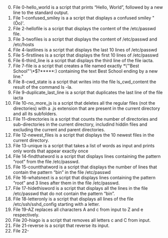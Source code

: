 0. File 0-hello_world is a script that prints “Hello, World”, followed by a new line to the standard output.
1. File 1-confused_smiley is a a script that displays a confused smiley "(Ôo)'.
2. File 2-hellofile is a script that displays the content of the /etc/passwd file.
3. File 3-twofiles is a script that displays the content of /etc/passwd and /etc/hosts
4. File 4-lastlines is a script that displays the last 10 lines of /etc/passwd
5. File 5-firstlines is a script that displays the first 10 lines of /etc/passwd
6. File 6-third_line is a script that displays the third line of the file iacta.
7. File 7-file is a script that creates a file named exactly \*\\'"Best School"\'\\*$\?\*\*\*\*\*:) containing the text Best School ending by a new line."
8. File 8-cwd_state is a script that writes into the file ls_cwd_content the result of the command ls -la. 
9. File 9-duplicate_last_line is a script that duplicates the last line of the file iacta
10. File 10-no_more_js is a script that deletes all the regular files (not the directories) with a .js extension that are present in the current directory and all its subfolders.
11. File 11-directories is a script that counts the number of directories and sub-directories in the current directory, includind hiddin files and excluding the  current and parent directories.
12. File 12-newest_files is a script that displays the 10 newest files in the current directory.
13. File 13-unique is a script that  takes a list of words as input and prints only words that appear exactly once
14. File 14-findthatword is a script that displays lines containing the pattern “root” from the file /etc/passwd.
15. File 15-countthatword is a script that displays the number of lines that contain the pattern “bin” in the file /etc/passwd
16. File 16-whatsnext is a script that displays lines containing the pattern “root” and 3 lines after them in the file /etc/passwd.
17. File 17-hidethisword is a script that displays all the lines in the file /etc/passwd that do not contain the pattern “bin”.
18. File 18-letteronly is a script that displays all lines of the file /etc/ssh/sshd_config starting with a letter.
19. File 19-AZ replaces all characters A and c from input to Z and e respectively.
20. File 20-hiago is a script that removes all letters c and C from input.
21. File 21-reverse is a script that reverse its input.
22. File 22-
